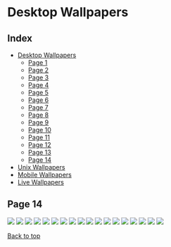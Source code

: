 # Desktop Wallpapers

## Index

- [Desktop Wallpapers](https://github.com/D3Ext/aesthetic-wallpapers/blob/main/pages/Desktop.md#desktop-wallpapers)
  - [Page 1](https://github.com/D3Ext/aesthetic-wallpapers/blob/main/pages/Page1.md)
  - [Page 2](https://github.com/D3Ext/aesthetic-wallpapers/blob/main/pages/Page2.md)
  - [Page 3](https://github.com/D3Ext/aesthetic-wallpapers/blob/main/pages/Page3.md)
  - [Page 4](https://github.com/D3Ext/aesthetic-wallpapers/blob/main/pages/Page4.md)
  - [Page 5](https://github.com/D3Ext/aesthetic-wallpapers/blob/main/pages/Page5.md)
  - [Page 6](https://github.com/D3Ext/aesthetic-wallpapers/blob/main/pages/Page6.md)
  - [Page 7](https://github.com/D3Ext/aesthetic-wallpapers/blob/main/pages/Page7.md)
  - [Page 8](https://github.com/D3Ext/aesthetic-wallpapers/blob/main/pages/Page8.md)
  - [Page 9](https://github.com/D3Ext/aesthetic-wallpapers/blob/main/pages/Page9.md)
  - [Page 10](https://github.com/D3Ext/aesthetic-wallpapers/blob/main/pages/Page10.md)
  - [Page 11](https://github.com/D3Ext/aesthetic-wallpapers/blob/main/pages/Page11.md)
  - [Page 12](https://github.com/D3Ext/aesthetic-wallpapers/blob/main/pages/Page12.md)
  - [Page 13](https://github.com/D3Ext/aesthetic-wallpapers/blob/main/pages/Page13.md)
  - [Page 14](https://github.com/D3Ext/aesthetic-wallpapers/blob/main/pages/Page14.md)
- [Unix Wallpapers](https://github.com/D3Ext/aesthetic-wallpapers/blob/main/pages/Unix.md)
- [Mobile Wallpapers](https://github.com/D3Ext/aesthetic-wallpapers/blob/main/pages/Mobile.md#mobile-wallpapers)
- [Live Wallpapers](https://github.com/D3Ext/aesthetic-wallpapers/blob/main/pages/Live.md#live-wallpapers)

## Page 14

<img src="https://raw.githubusercontent.com/D3Ext/aesthetic-wallpapers/main/images/skyline.png">

<img src="https://raw.githubusercontent.com/D3Ext/aesthetic-wallpapers/main/images/wide_lines.png">

<img src="https://raw.githubusercontent.com/D3Ext/aesthetic-wallpapers/main/images/wide_tokyonight_lines.png">

<img src="https://raw.githubusercontent.com/D3Ext/aesthetic-wallpapers/main/images/falltree.jpg">

<img src="https://raw.githubusercontent.com/D3Ext/aesthetic-wallpapers/main/images/field.jpeg">

<img src="https://raw.githubusercontent.com/D3Ext/aesthetic-wallpapers/main/images/rick-tokyonight.png">

<img src="https://raw.githubusercontent.com/D3Ext/aesthetic-wallpapers/main/images/wallhaven-e7m8zl.jpg">

<img src="https://raw.githubusercontent.com/D3Ext/aesthetic-wallpapers/main/images/wallhaven-lmxwdl.jpg">

<img src="https://raw.githubusercontent.com/D3Ext/aesthetic-wallpapers/main/images/beige_tree.png">

<img src="https://raw.githubusercontent.com/D3Ext/aesthetic-wallpapers/main/images/dark_pixelart.png">

<img src="https://raw.githubusercontent.com/D3Ext/aesthetic-wallpapers/main/images/haskell.png">

<img src="https://raw.githubusercontent.com/D3Ext/aesthetic-wallpapers/main/images/ibmbios8x8_intel.png">

<img src="https://raw.githubusercontent.com/D3Ext/aesthetic-wallpapers/main/images/minimal_c.png">

<img src="https://raw.githubusercontent.com/D3Ext/aesthetic-wallpapers/main/images/minimal_python.png">

<img src="https://raw.githubusercontent.com/D3Ext/aesthetic-wallpapers/main/images/purple_plane_landscape.png">

<img src="https://raw.githubusercontent.com/D3Ext/aesthetic-wallpapers/main/images/uj21s0by4v271.jpg">

<img src="https://raw.githubusercontent.com/D3Ext/aesthetic-wallpapers/main/images/planet_with_sunrise.png">

<img src="https://raw.githubusercontent.com/D3Ext/aesthetic-wallpapers/main/images/fishing_stars.jpg">

[Back to top](#Index)

